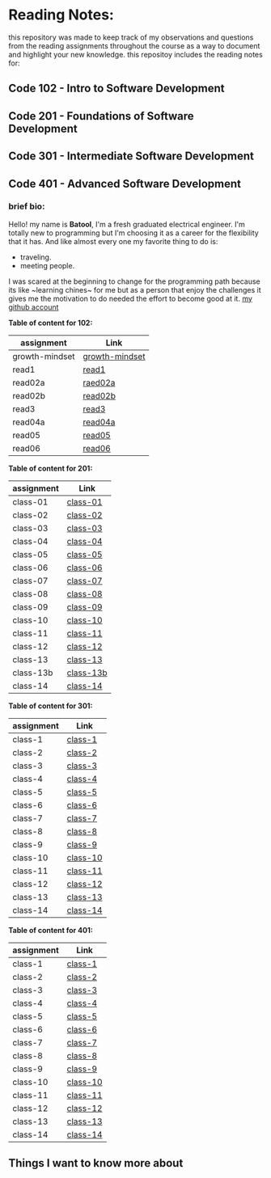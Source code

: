 # Reading Notes:

this repository was made to keep track of my observations and questions from the reading assignments throughout the course as a way to document and highlight your new knowledge.
this repositoy includes the reading notes for:

## Code 102 - Intro to Software Development
## Code 201 - Foundations of Software Development
## Code 301 - Intermediate Software Development
## Code 401 - Advanced Software Development



### brief bio:

Hello!
my name is **Batool**,
I'm a fresh graduated electrical engineer. I'm totally new to programming but I'm choosing it as a career for the flexibility that it has. 
And like almost every one my favorite thing to do is: 
- traveling.
-  meeting people.

I was scared at the beginning to change for the programming path because its like ~learning chines~ for me but as a person that enjoy the challenges it gives me the motivation to do needed the effort to become good at it.
[my github account](https://github.com/Batoolayyad)



**Table of content for 102:**

|        assignment        |         Link                             |
|--------------------------|------------------------------------------|   
|         growth-mindset   | [growth-mindset](102/growth-mindset.md)  |
|         read1            | [read1](102/read1.md)                    |
|         read02a          | [raed02a](102/read02a.md)                |
|         read02b          | [read02b](102/read02b.md)                |
|         read3            | [read3](102/read3.md)                    |
|         read04a          | [read04a](102/read04a.md)                |
|         read05           | [read05](102/read05.md)                  |
|         read06           | [read06](102/read06.md)                  |


**Table of content for 201:**

|        assignment        |         Link                             |
|--------------------------|------------------------------------------|   
| class-01                 | [class-01](201/class-01.md)              |
| class-02                 | [class-02](201/class-02.md)              |
| class-03                 | [class-03](201/class-03.md)              |
| class-04                 | [class-04](201/class-04.md)              |
| class-05                 | [class-05](201/class-05.md)              |
| class-06                 | [class-06](201/class-06.md)              |
| class-07                 | [class-07](201/class-07.md)              |
| class-08                 | [class-08](201/class-08.md)              |
| class-09                 | [class-09](201/class-09.md)              |
| class-10                 | [class-10](201/class-10.md)              |
| class-11                 | [class-11](201/class-11.md)              |
| class-12                 | [class-12](201/class-12.md)              |
| class-13                 | [class-13](201/class-13.md)              |
| class-13b                | [class-13b](201/class-13b.md)            |
| class-14                 | [class-14](201/class-14.md)              |

**Table of content for 301:**

|        assignment       |        Link                             |
|-------------------------|-----------------------------------------|   
| class-1                 | [class-1](3001/class-1.md)              |
| class-2                 | [class-2](3001/class-2.md)              |
| class-3                 | [class-3](3001/class-3.md)              |
| class-4                 | [class-4](3001/class-4.md)              |
| class-5                 | [class-5](3001/class-5.md)              |
| class-6                 | [class-6](3001/class-6.md)              |
| class-7                 | [class-7](3001/class-7.md)              |
| class-8                 | [class-8](3001/class-8.md)              |
| class-9                 | [class-9](3001/class-9.md)              |
| class-10                | [class-10](3001/class-10.md)            |
| class-11                | [class-11](3001/class-11.md)            |
| class-12                | [class-12](3001/class-12.md)            |
| class-13                | [class-13](3001/class-13.md)            |
| class-14                | [class-14](3001/class-14.md)            |



**Table of content for 401:**

|        assignment       |        Link                             |
|-------------------------|-----------------------------------------|   
| class-1                 | [class-1](4001/class-1.md)              |
| class-2                 | [class-2](4001/class-2.md)              |
| class-3                 | [class-3](4001/class-3.md)              |
| class-4                 | [class-4](4001/class-4.md)              |
| class-5                 | [class-5](4001/class-5.md)              |
| class-6                 | [class-6](4001/class-6.md)              |
| class-7                 | [class-7](4001/class-7.md)              |
| class-8                 | [class-8](4001/class-8.md)              |
| class-9                 | [class-9](4001/class-9.md)              |
| class-10                | [class-10](4001/class-10.md)            |
| class-11                | [class-11](4001/class-11.md)            |
| class-12                | [class-12](4001/class-12.md)            |
| class-13                | [class-13](4001/class-13.md)            |
| class-14                | [class-14](4001/class-14.md)            |


## Things I want to know more about